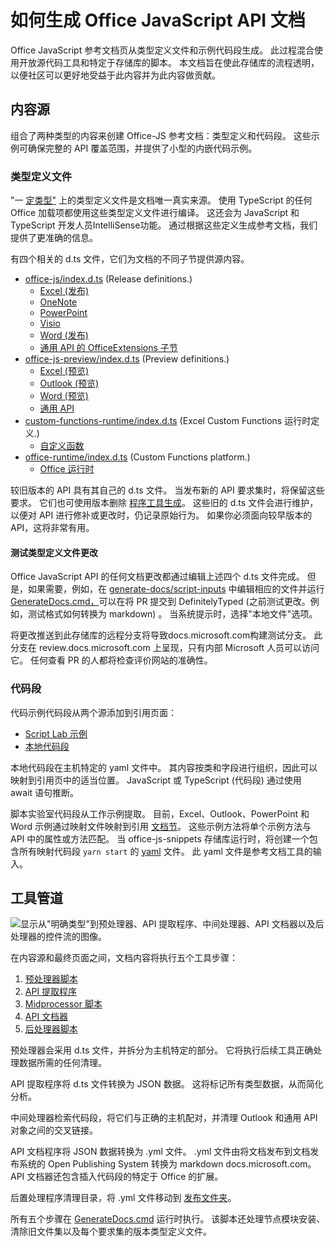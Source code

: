 # <a name="how-the-office-javascript-api-documentation-is-generated"></a>如何生成 Office JavaScript API 文档

Office JavaScript 参考文档页从类型定义文件和示例代码段生成。 此过程混合使用开放源代码工具和特定于存储库的脚本。 本文档旨在使此存储库的流程透明，以便社区可以更好地受益于此内容并为此内容做贡献。

## <a name="content-sources"></a>内容源

组合了两种类型的内容来创建 Office-JS 参考文档：类型定义和代码段。 这些示例可确保完整的 API 覆盖范围，并提供了小型的内嵌代码示例。

### <a name="type-definition-files"></a>类型定义文件

"一 [定类型"](https://github.com/DefinitelyTyped/DefinitelyTyped) 上的类型定义文件是文档唯一真实来源。 使用 TypeScript 的任何 Office 加载项都使用这些类型定义文件进行编译。 这还会为 JavaScript 和 TypeScript 开发人员IntelliSense功能。 通过根据这些定义生成参考文档，我们提供了更准确的信息。

有四个相关的 d.ts 文件，它们为文档的不同子节提供源内容。

- [office-js/index.d.ts](https://raw.githubusercontent.com/DefinitelyTyped/DefinitelyTyped/master/types/office-js/index.d.ts) (Release definitions.) 
  - [Excel (发布) ](https://docs.microsoft.com/javascript/api/excel_release)
  - [OneNote](https://docs.microsoft.com/javascript/api/onenote)
  - [PowerPoint](https://docs.microsoft.com/javascript/api/powerpoint)
  - [Visio](https://docs.microsoft.com/javascript/api/visio)
  - [Word (发布) ](https://docs.microsoft.com/javascript/api/word_release)
  - [通用 API 的 OfficeExtensions 子节](https://docs.microsoft.com/javascript/api/office)
- [office-js-preview/index.d.ts](https://raw.githubusercontent.com/DefinitelyTyped/DefinitelyTyped/master/types/office-js-preview/index.d.ts) (Preview definitions.) 
  - [Excel (预览) ](https://docs.microsoft.com/javascript/api/excel)
  - [Outlook (预览) ](https://docs.microsoft.com/javascript/api/outlook)
  - [Word (预览) ](https://docs.microsoft.com/javascript/api/word)
  - [通用 API](https://docs.microsoft.com/javascript/api/office)
- [custom-functions-runtime/index.d.ts](https://github.com/DefinitelyTyped/DefinitelyTyped/blob/master/types/custom-functions-runtime/index.d.ts) (Excel Custom Functions 运行时定义.) 
  - [自定义函数](https://docs.microsoft.com/javascript/api/custom-functions-runtime)
- [office-runtime/index.d.ts](https://github.com/DefinitelyTyped/DefinitelyTyped/blob/master/types/office-runtime/index.d.ts) (Custom Functions platform.) 
  - [Office 运行时](https://docs.microsoft.com/javascript/api/office-runtime)

较旧版本的 API 具有其自己的 d.ts 文件。 当发布新的 API 要求集时，将保留这些要求。 它们也可使用版本删除 [程序工具生成](https://github.com/OfficeDev/office-js-docs-reference/blob/master/generate-docs/tools/VersionRemover.ts)。 这些旧的 d.ts 文件会进行维护，以便对 API 进行修补或更改时，仍记录原始行为。 如果你必须面向较早版本的 API，这将非常有用。

#### <a name="testing-type-definition-file-changes"></a>测试类型定义文件更改

Office JavaScript API 的任何文档更改都通过编辑上述四个 d.ts 文件完成。 但是，如果需要，例如，在 [generate-docs/script-inputs](https://github.com/OfficeDev/office-js-docs-reference/tree/master/generate-docs/script-inputs) 中编辑相应的文件并运行 [GenerateDocs.cmd，](https://github.com/OfficeDev/office-js-docs-reference/blob/master/generate-docs/GenerateDocs.cmd)可以在将 PR 提交到 DefinitelyTyped (之前测试更改。例如，测试格式如何转换为 markdown) 。 当系统提示时，选择"本地文件"选项。

将更改推送到此存储库的远程分支将导致docs.microsoft.com构建测试分支。 此分支在 review.docs.microsoft.com 上呈现，只有内部 Microsoft 人员可以访问它。 任何查看 PR 的人都将检查评价网站的准确性。

### <a name="code-snippets"></a>代码段

代码示例代码段从两个源添加到引用页面：

- [Script Lab 示例](https://github.com/OfficeDev/office-js-snippets)
- [本地代码段](https://github.com/OfficeDev/office-js-docs-reference/tree/master/docs/code-snippets)

本地代码段在主机特定的 yaml 文件中。 其内容按类和字段进行组织，因此可以映射到引用页中的适当位置。 JavaScript 或 TypeScript (代码段) 通过使用 await 语句推断。

脚本实验室代码段从工作示例提取。 目前，Excel、Outlook、PowerPoint 和 Word 示例通过映射文件映射到引用 [文档节](https://github.com/OfficeDev/office-js-snippets/tree/prod/snippet-extractor-metadata)。 这些示例方法将单个示例方法与 API 中的属性或方法匹配。 当 office-js-snippets 存储库运行时，将创建一个包含所有映射代码段 `yarn start` 的 [yaml](https://github.com/OfficeDev/office-js-snippets/blob/prod/snippet-extractor-output/snippets.yaml) 文件。 此 yaml 文件是参考文档工具的输入。

## <a name="tooling-pipeline"></a>工具管道

![显示从"明确类型"到预处理器、API 提取程序、中间处理器、API 文档器以及后处理器的控件流的图像。](ToolingPipeline.png)

在内容源和最终页面之间，文档内容将执行五个工具步骤：

1. [预处理器脚本](https://github.com/OfficeDev/office-js-docs-reference/blob/master/generate-docs/scripts/preprocessor.ts)
1. [API 提取程序](https://api-extractor.com/)
1. [Midprocessor 脚本](https://github.com/OfficeDev/office-js-docs-reference/blob/master/generate-docs/scripts/midprocessor.ts)
1. [API 文档器](https://github.com/microsoft/rushstack/blob/master/apps/api-documenter/README.md)
1. [后处理器脚本](https://github.com/OfficeDev/office-js-docs-reference/blob/master/generate-docs/scripts/postprocessor.ts)

预处理器会采用 d.ts 文件，并拆分为主机特定的部分。 它将执行后续工具正确处理数据所需的任何清理。

API 提取程序将 d.ts 文件转换为 JSON 数据。 这将标记所有类型数据，从而简化分析。

中间处理器检索代码段，将它们与正确的主机配对，并清理 Outlook 和通用 API 对象之间的交叉链接。

API 文档程序将 JSON 数据转换为 .yml 文件。 .yml 文件由将文档发布到文档发布系统的 Open Publishing System 转换为 markdown docs.microsoft.com。 API 文档器还包含插入代码段的特定于 Office 的扩展。

后置处理程序清理目录，将 .yml 文件移动到 [发布文件夹](https://github.com/OfficeDev/office-js-docs-reference/tree/master/docs/docs-ref-autogen)。

所有五个步骤在 [GenerateDocs.cmd](https://github.com/OfficeDev/office-js-docs-reference/blob/master/generate-docs/GenerateDocs.cmd) 运行时执行。 该脚本还处理节点模块安装、清除旧文件集以及每个要求集的版本类型定义文件。
